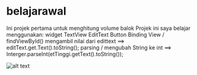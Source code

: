 # belajarawal
Ini projek pertama untuk menghitung  volume balok
Projek ini saya belajar menggunakan:
widget TextView
EditText
Button
Binding View / findViewById()
mengambil nilai dari edittext ==> editText.get.Text().toString();
parsing / mengubah String ke int ==> Interger.parseInt(etTinggi.getText().toString());

![alt text](https://imgur.com/a/P3OgP0T.png)
